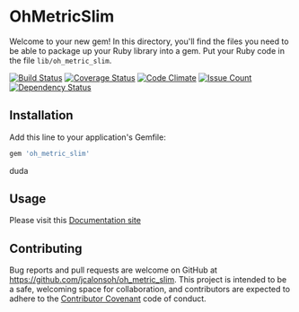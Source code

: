 # OhMetricSlim

Welcome to your new gem! In this directory, you'll find the files you need to be able to package up your Ruby library into a gem. Put your Ruby code in the file `lib/oh_metric_slim`.

[![Build Status](https://travis-ci.org/jcalonsoh/oh_metric_slim.svg?branch=master)](https://travis-ci.org/jcalonsoh/oh_metric_slim)
[![Coverage Status](https://coveralls.io/repos/github/jcalonsoh/oh_metric_slim/badge.svg?branch=master)](https://coveralls.io/github/jcalonsoh/oh_metric_slim?branch=master)
[![Code Climate](https://codeclimate.com/github/jcalonsoh/oh_metric_slim/badges/gpa.svg)](https://codeclimate.com/github/jcalonsoh/oh_metric_slim)
[![Issue Count](https://codeclimate.com/github/jcalonsoh/oh_metric_slim/badges/issue_count.svg)](https://codeclimate.com/github/jcalonsoh/oh_metric_slim)
[![Dependency Status](https://www.versioneye.com/user/projects/56de18f7df573d0048dafc44/badge.svg?style=flat)](https://www.versioneye.com/user/projects/56de18f7df573d0048dafc44)

## Installation

Add this line to your application's Gemfile:

```ruby
gem 'oh_metric_slim'
```
duda
## Usage

Please visit this [Documentation site](https://oh-metrics.readme.io/v0.1.0)

## Contributing

Bug reports and pull requests are welcome on GitHub at https://github.com/jcalonsoh/oh_metric_slim. This project is intended to be a safe, welcoming space for collaboration, and contributors are expected to adhere to the [Contributor Covenant](contributor-covenant.org) code of conduct.

